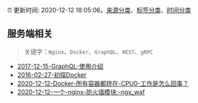 :alarm_clock: 更新时间: 2020-12-12 18:05:06。[来源分类](../README.md)、[标签分类](../TAGS.md)、[时间分类](../TIMELINE.md)

## 服务端相关


> 关键字：`Nginx`、`Docker`、`GraphQL`、`REST`、`gRPC`



- [2017-12-15-GraphQL-使用介绍](https://aotu.io/notes/2017/12/15/graphql-use/) 
- [2016-02-27-初探Docker](https://aotu.io/notes/2016/02/27/docker/) 
- [2020-12-12-Docker-所有容器都挤在-CPU0-工作是怎么回事？](https://www.v2ex.com/t/734881) 
- [2020-12-12-一个-nginx-防火墙模块:-ngx_waf](https://www.v2ex.com/t/734874) 